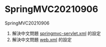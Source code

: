 # SpringMVC20210906
SpringMVC20210906

1. 解決中文問題 <a href='https://github.com/vincenttuan/SpringMVC20210906/blob/main/src/main/webapp/WEB-INF/springmvc-servlet.xml'>springmvc-servlet.xml</a> 的設定<br />
2. 解決中文問題 <a href='https://github.com/vincenttuan/SpringMVC20210906/blob/main/src/main/webapp/WEB-INF/web.xml'>web.xml</a> 的設定<br />

